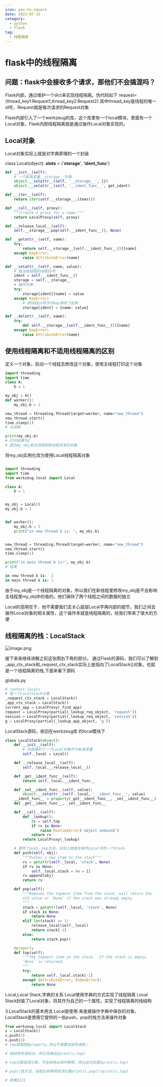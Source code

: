 ```yaml
---
icon: pen-to-square
date: 2023-07-15
category:
  - python
  - flask
tag:
  - 线程隔离
---
```

# flask中的线程隔离

## 问题：flask中会接收多个请求，那他们不会搞混吗？

Flask内部，通过维护一个dict来实现线程隔离。伪代码如下 request={thread_key1:Request1,thread_key2:Request2} 其中thread_key是线程的唯一id号，Request就是每次请求的Request对象

Flask内部引入了一个werkzeug的库，这个库里有一个local模块，里面有一个Local对象，Flask内部线程隔离就是通过操作Local对象实现的。

## Local对象

Local对象实际上就是对字典原理的一个封装

class Local(object):
    __slots__ = ('__storage__', '__ident_func__')

```python
def __init__(self):
    # 一个私有变量__storage__字典
    object.__setattr__(self, '__storage__', {})
    object.__setattr__(self, '__ident_func__', get_ident)

def __iter__(self):
    return iter(self.__storage__.items())

def __call__(self, proxy):
    """Create a proxy for a name."""
    return LocalProxy(self, proxy)

def __release_local__(self):
    self.__storage__.pop(self.__ident_func__(), None)

def __getattr__(self, name):
    try:
        return self.__storage__[self.__ident_func__()][name]
    except KeyError:
        raise AttributeError(name)

def __setattr__(self, name, value):
    # 取当前线程的线程ID号
    ident = self.__ident_func__()
    storage = self.__storage__
    # 操作字典
    try:
        storage[ident][name] = value
    except KeyError:
        # 把线程id号作为key保存了起来
        storage[ident] = {name: value}

def __delattr__(self, name):
    try:
        del self.__storage__[self.__ident_func__()][name]
    except KeyError:
        raise AttributeError(name)
```

## 使用线程隔离和不适用线程隔离的区别
定义一个对象，启动一个线程去修改这个对象，使用主线程打印这个对象

```python
import threading
import time
class A:
    b = 1

my_obj = A()
def worker():
    my_obj.b = 2

new_thread = threading.Thread(target=worker, name="new_thread")
new_thread.start()
time.sleep(1)
# 主线程

print(my_obj.b)
# 打印结果为2
# 因为my_obj是主线程和新线程共享的对象
```

将my_obj实例化改为使用Local线程隔离对象

```python

import threading
import time
from werkzeug.local import Local

class A:
    b = 1


my_obj = Local()
my_obj.b = 1


def worker():
    my_obj.b = 2
    print("in new thread b is: ", my_obj.b)


new_thread = threading.Thread(target=worker, name="new_thread")
new_thread.start()
time.sleep(1)

print("in main thread b is:", my_obj.b)
# 结果

in new thread b is:  2
in main thread b is: 1
```


由于my_obj是一个线程隔离的对象，所以我们在新线程里修改my_obj是不会影响主线程里my_obj中的值的。他们保持了两个线程之间的数据的独立

Local的高明在于，他不需要我们去关心底层Local字典内部的细节，我们之间去操作Local对象的相关属性，这个操作本就是线程隔离的，给我们带来了很大的方便


## 线程隔离的栈：LocalStack
![image.png](https://bineanju.gitee.io/blog/post/20160505flask05/1.jpg)

接下来来继续讲解之前这张图右下角的部分。 通过Flask的源码，我们可以了解到_app_ctx_stack和_request_ctx_stack实际上是指向了LocalStack()对象，也就是一个线程隔离的栈,下面来看下源码

globals.py

```python
# context locals
# 是一个LocalStack对象
_request_ctx_stack = LocalStack()
_app_ctx_stack = LocalStack()
current_app = LocalProxy(_find_app)
request = LocalProxy(partial(_lookup_req_object, 'request'))
session = LocalProxy(partial(_lookup_req_object, 'session'))
g = LocalProxy(partial(_lookup_app_object, 'g'))
```

LocalStack源码，依旧在werkzeug库 的local模块下

```python
class LocalStack(object):
    def __init__(self):
        # 内部维护了一个Local对象作为私有变量
        self._local = Local()

    def __release_local__(self):
        self._local.__release_local__()

    def _get__ident_func__(self):
        return self._local.__ident_func__

    def _set__ident_func__(self, value):
        object.__setattr__(self._local, '__ident_func__', value)
    __ident_func__ = property(_get__ident_func__, _set__ident_func__)
    del _get__ident_func__, _set__ident_func__

    def __call__(self):
        def _lookup():
            rv = self.top
            if rv is None:
                raise RuntimeError('object unbound')
            return rv
        return LocalProxy(_lookup)

    # 提供了push，pop方法，实际上就是在操作Local中的一个Stack
    def push(self, obj):
        """Pushes a new item to the stack"""
        rv = getattr(self._local, 'stack', None)
        if rv is None:
            self._local.stack = rv = []
        rv.append(obj)
        return rv

    def pop(self):
        """Removes the topmost item from the stack, will return the
        old value or `None` if the stack was already empty.
        """
        stack = getattr(self._local, 'stack', None)
        if stack is None:
            return None
        elif len(stack) == 1:
            release_local(self._local)
            return stack[-1]
        else:
            return stack.pop()

    @property
    def top(self):
        """The topmost item on the stack.  If the stack is empty,
        `None` is returned.
        """
        try:
            return self._local.stack[-1]
        except (AttributeError, IndexError):
            return None
```
Local,Local Stack,字典的关系 Local使用字典的方式实现了线程隔离 Local Stack封装了Local对象，将其作为自己的一个属性，实现了线程隔离的栈结构

3.LocalStack的基本用法
Local是使用·来直接操作字典中保存的对象。 LocalStack是使用它提供的一些push，pop的栈方法来操作对象

```python
from werkzeug.local import LocalStack
s = LocalStack()
s.push(1)
s.push(2)
# top是属性@property,所以不需要加括号调用；

# 栈结构先进后出，所以先输出2print(s.top)

# top只取栈顶元素，不会讲他从栈中移除，所以这次还是2print(s.top)

# pop()是方法，会取出并移除栈顶元素print(s.pop())print(s.top)

# 结果2221
```

